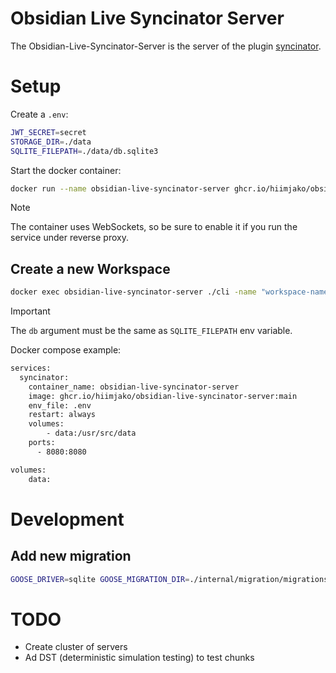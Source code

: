 # Obsidian Live Syncinator Server

The Obsidian-Live-Syncinator-Server is the server of the plugin [syncinator](https://github.com/hiimjako/obsidian-live-syncinator).
# Setup

Create a `.env`:
```sh
JWT_SECRET=secret
STORAGE_DIR=./data
SQLITE_FILEPATH=./data/db.sqlite3
```

Start the docker container: 
```sh
docker run --name obsidian-live-syncinator-server ghcr.io/hiimjako/obsidian-live-syncinator-server -p 8080:8080 --env-file .env
```

> [!NOTE]  
> The container uses WebSockets, so be sure to enable it if you run the service under reverse proxy.


## Create a new Workspace
```sh
docker exec obsidian-live-syncinator-server ./cli -name "workspace-name" -pass "strong-pass" -db "./data/db.sqlite3"
```

> [!IMPORTANT]  
> The `db` argument must be the same as `SQLITE_FILEPATH` env variable.


Docker compose example:
```sh 
services:
  syncinator:
    container_name: obsidian-live-syncinator-server 
    image: ghcr.io/hiimjako/obsidian-live-syncinator-server:main
    env_file: .env
    restart: always
    volumes:
        - data:/usr/src/data
    ports:
      - 8080:8080

volumes:
    data:
```


# Development
## Add new migration

```sh 
GOOSE_DRIVER=sqlite GOOSE_MIGRATION_DIR=./internal/migration/migrations/ goose create new_migration_name sql
```

# TODO

- Create cluster of servers
- Ad DST (deterministic simulation testing) to test chunks
